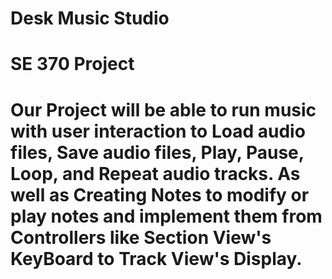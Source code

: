 # Desk Music Studio
# SE 370 Project
# Our Project will be able to run music with user interaction to Load audio files, Save audio files, Play, Pause, Loop, and Repeat audio tracks. As well as Creating Notes to modify or play notes and implement them from Controllers like Section View's KeyBoard to Track View's Display.  
